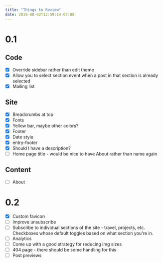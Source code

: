 ```yaml
---
title: "Things to Review"
date: 2019-08-02T12:59:14-07:00
---
```


# 0.1

## Code
- [x] Override sidebar rather than edit theme
- [x] Allow you to select section event when a post in that section is already selected
- [x] Mailing list

## Site
- [x] Breadcrumbs at top
- [x] Fonts
- [x] Yellow bar, maybe other colors?
- [x] Footer
- [x] Date style
- [x] entry-footer
- [x] Should I have a description?
- [ ] Home page title - would be nice to have About rather than name again

## Content
  - [ ] About

# 0.2
- [x] Custom favicon
- [ ] Improve unsubscribe
- [ ] Subscribe to individual sections of the site - travel, projects, etc. Checkboxes whose default toggles based on what section you're in.
- [ ] Analytics
- [ ] Come up with a good strategy for reducing img sizes
- [ ] 404 page - there should be some handling for this
- [ ] Post previews